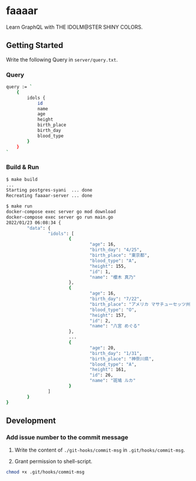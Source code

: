 # faaaar
Learn GraphQL with THE IDOLM@STER SHINY COLORS.

## Getting Started
  
Write the following Query in `server/query.txt`.
  
### Query

```bash
query := `
	{
		idols {
			id
			name
			age
			height
			birth_place
			birth_day
			blood_type
		}
	}
`
```

### Build & Run

```bash
$ make build
...
Starting postgres-syani  ... done
Recreating faaaar-server ... done

$ make run
docker-compose exec server go mod download
docker-compose exec server go run main.go
2022/01/23 06:08:34 {
        "data": {
                "idols": [
                        {
                                "age": 16,
                                "birth_day": "4/25",
                                "birth_place": "東京都",
                                "blood_type": "A",
                                "height": 155,
                                "id": 1,
                                "name": "櫻木 真乃"
                        },
                        {
                                "age": 16,
                                "birth_day": "7/22",
                                "birth_place": "アメリカ マサチューセッツ州",
                                "blood_type": "O",
                                "height": 157,
                                "id": 2,
                                "name": "八宮 めぐる"
                        },
                        ...
                        {
                                "age": 20,
                                "birth_day": "1/31",
                                "birth_place": "神奈川県",
                                "blood_type": "A",
                                "height": 161,
                                "id": 26,
                                "name": "斑鳩 ルカ"
                        }
                ]
        }
} 
```
  
## Development
  
### Add issue number to the commit message
  
1. Write the content of `./git-hooks/commit-msg` in `.git/hooks/commit-msg`.
  
2. Grant permission to shell-script.  
  
```bash
chmod +x .git/hooks/commit-msg
```
   